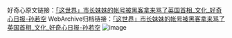 好奇心原文链接：[「这世界」市长妹妹的帐号被黑客拿来骂了英国首相_文化_好奇心日报-孙若空](https://www.qdaily.com/articles/3914.html)
WebArchive归档链接：[「这世界」市长妹妹的帐号被黑客拿来骂了英国首相_文化_好奇心日报-孙若空](http://web.archive.org/web/20190623153213/https://www.qdaily.com/articles/3914.html)
![image](http://ww3.sinaimg.cn/large/007d5XDpgy1g3vdlbn1bhj30u037ib29)